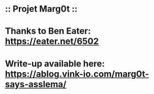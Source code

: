 # :: Projet Marg0t ::

# Thanks to Ben Eater: https://eater.net/6502
# Write-up available here: https://ablog.vink-io.com/marg0t-says-asslema/
